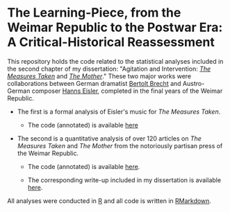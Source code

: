 # The Learning-Piece, from the Weimar Republic to the Postwar Era: A Critical-Historical Reassessment

This repository holds the code related to the statistical analyses included in 
the second chapter of my dissertation: "Agitation and Intervention: *[The Measures Taken](https://en.wikipedia.org/wiki/The_Decision_(play))* and 
*[The Mother](https://en.wikipedia.org/wiki/The_Mother_(Brecht_play))*." These 
two major works were collaborations between German dramatist 
[Bertolt Brecht](https://en.wikipedia.org/wiki/Bertolt_Brecht) 
and Austro-German composer 
[Hanns Eisler](https://en.wikipedia.org/wiki/Hanns_Eisler), completed in the 
final years of the Weimar Republic.

* The first is a formal analysis of Eisler's music for *The Measures Taken*. 

  + The code (annotated) is available [here](https://github.com/noahzeldin/dissertation/blob/main/mt_music_analysis.md) 

* The second is a quantitative analysis of over 120 articles on *The Measures 
Taken* and *The Mother* from the notoriously partisan press of the Weimar 
Republic.

  + The code (annotated) is available [here](https://github.com/noahzeldin/dissertation/blob/main/reception_analysis.md).
  
  + The corresponding write-up included in my dissertation is available [here](https://github.com/noahzeldin/dissertation/blob/main/reception_analysis_write_up.md).

All analyses were conducted in [R](https://www.r-project.org/) and all code is 
written in [RMarkdown](https://rmarkdown.rstudio.com/).